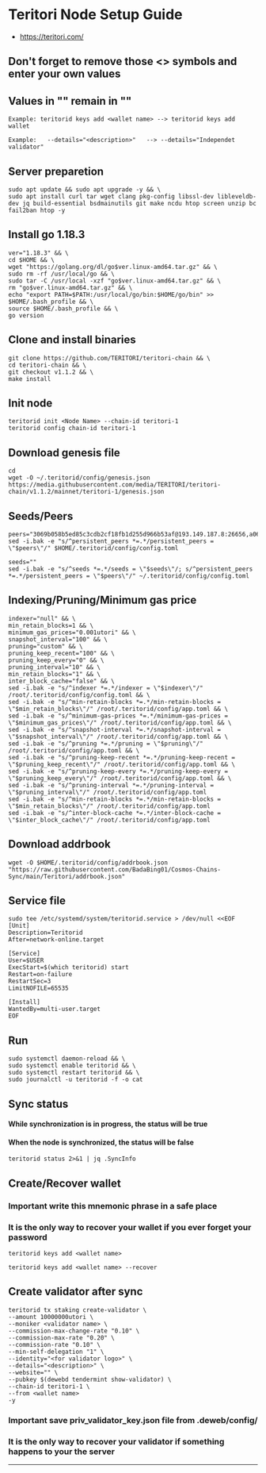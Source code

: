 # Teritori Node Setup Guide
* https://teritori.com/

## Don't forget to remove those <> symbols and enter your own values
## Values in "" remain in ""
```
Example: teritorid keys add <wallet name> --> teritorid keys add wallet

Example:   --details="<description>"   --> --details="Independet validator"
```

## Server preparetion
```
sudo apt update && sudo apt upgrade -y && \
sudo apt install curl tar wget clang pkg-config libssl-dev libleveldb-dev jq build-essential bsdmainutils git make ncdu htop screen unzip bc fail2ban htop -y
```
## Install go 1.18.3
```
ver="1.18.3" && \
cd $HOME && \
wget "https://golang.org/dl/go$ver.linux-amd64.tar.gz" && \
sudo rm -rf /usr/local/go && \
sudo tar -C /usr/local -xzf "go$ver.linux-amd64.tar.gz" && \
rm "go$ver.linux-amd64.tar.gz" && \
echo "export PATH=$PATH:/usr/local/go/bin:$HOME/go/bin" >> $HOME/.bash_profile && \
source $HOME/.bash_profile && \
go version
```
## Clone and install binaries
```
git clone https://github.com/TERITORI/teritori-chain && \
cd teritori-chain && \
git checkout v1.1.2 && \
make install
```
## Init node
```
teritorid init <Node Name> --chain-id teritori-1
teritorid config chain-id teritori-1
```
## Download genesis file
```
cd
wget -O ~/.teritorid/config/genesis.json https://media.githubusercontent.com/media/TERITORI/teritori-chain/v1.1.2/mainnet/teritori-1/genesis.json
```
## Seeds/Peers
```
peers="3069b058b5ed85c3cdb2cf18fb1d255d966b53af@193.149.187.8:26656,a06fbbb9ace823ae28a696a91daa2d0644653c28@65.21.32.200:26756,e73e8cefd738de437775f9621a8bd76f1e6ff954@18.191.35.171:26656,d856120f262134ebf13e1d2632d778b69e704208@65.108.4.188:15956,20e1000e88125698264454a884812746c2eb4807@seeds.lavenderfive.com:15956,5ab6437f73fe71f392d53566e037aa91087530ac@139.144.67.202:26656,ed090020aba4bb254ba1517644ab0d6c94c9461e@57.128.144.230:26656"
sed -i.bak -e "s/^persistent_peers *=.*/persistent_peers = \"$peers\"/" $HOME/.teritorid/config/config.toml

seeds=""
sed -i.bak -e "s/^seeds *=.*/seeds = \"$seeds\"/; s/^persistent_peers *=.*/persistent_peers = \"$peers\"/" ~/.teritorid/config/config.toml
```
## Indexing/Pruning/Minimum gas price
```
indexer="null" && \
min_retain_blocks=1 && \
minimum_gas_prices="0.001utori" && \
snapshot_interval="100" && \
pruning="custom" && \
pruning_keep_recent="100" && \
pruning_keep_every="0" && \
pruning_interval="10" && \
min_retain_blocks="1" && \
inter_block_cache="false" && \
sed -i.bak -e "s/^indexer *=.*/indexer = \"$indexer\"/" /root/.teritorid/config/config.toml && \
sed -i.bak -e "s/^min-retain-blocks *=.*/min-retain-blocks = \"$min_retain_blocks\"/" /root/.teritorid/config/app.toml && \
sed -i.bak -e "s/^minimum-gas-prices *=.*/minimum-gas-prices = \"$minimum_gas_prices\"/" /root/.teritorid/config/app.toml && \
sed -i.bak -e "s/^snapshot-interval *=.*/snapshot-interval = \"$snapshot_interval\"/" /root/.teritorid/config/app.toml && \
sed -i.bak -e "s/^pruning *=.*/pruning = \"$pruning\"/" /root/.teritorid/config/app.toml && \
sed -i.bak -e "s/^pruning-keep-recent *=.*/pruning-keep-recent = \"$pruning_keep_recent\"/" /root/.teritorid/config/app.toml && \
sed -i.bak -e "s/^pruning-keep-every *=.*/pruning-keep-every = \"$pruning_keep_every\"/" /root/.teritorid/config/app.toml && \
sed -i.bak -e "s/^pruning-interval *=.*/pruning-interval = \"$pruning_interval\"/" /root/.teritorid/config/app.toml
sed -i.bak -e "s/^min-retain-blocks *=.*/min-retain-blocks = \"$min_retain_blocks\"/" /root/.teritorid/config/app.toml
sed -i.bak -e "s/^inter-block-cache *=.*/inter-block-cache = \"$inter_block_cache\"/" /root/.teritorid/config/app.toml
```
## Download addrbook
```
wget -O $HOME/.teritorid/config/addrbook.json "https://raw.githubusercontent.com/BadaBing01/Cosmos-Chains-Sync/main/Teritori/addrbook.json"
```
## Service file
```
sudo tee /etc/systemd/system/teritorid.service > /dev/null <<EOF
[Unit]
Description=Teritorid
After=network-online.target

[Service]
User=$USER
ExecStart=$(which teritorid) start
Restart=on-failure
RestartSec=3
LimitNOFILE=65535

[Install]
WantedBy=multi-user.target
EOF
```
## Run
```
sudo systemctl daemon-reload && \
sudo systemctl enable teritorid && \
sudo systemctl restart teritorid && \
sudo journalctl -u teritorid -f -o cat
```
## Sync status
#### While synchronization is in progress, the status will be true
#### When the node is synchronized, the status will be false
```
teritorid status 2>&1 | jq .SyncInfo
```
## Create/Recover wallet
### Important write this mnemonic phrase in a safe place
### It is the only way to recover your wallet if you ever forget your password
```
teritorid keys add <wallet name>

teritorid keys add <wallet name> --recover
```
## Create validator after sync
```
teritorid tx staking create-validator \
--amount 10000000utori \
--moniker <validator name> \
--commission-max-change-rate "0.10" \
--commission-max-rate "0.20" \
--commission-rate "0.10" \
--min-self-delegation "1" \
--identity="<for validator logo>" \
--details="<description>" \
--website="" \
--pubkey $(dewebd tendermint show-validator) \
--chain-id teritori-1 \
--from <wallet name>
-y
```
### Important save priv_validator_key.json file from .deweb/config/
### It is the only way to recover your validator if something happens to your the server
___
